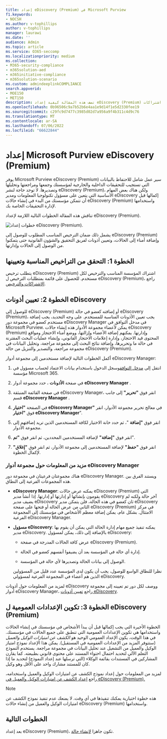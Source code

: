 ```yaml
---
title: إعداد eDiscovery (Premium) في Microsoft Purview
f1.keywords:
- NOCSH
ms.author: v-tophillips
author: v-tophillips
manager: laurawi
ms.date: ''
audience: Admin
ms.topic: article
ms.service: O365-seccomp
ms.localizationpriority: medium
ms.collection:
- M365-security-compliance
- m365solution-aed
- m365initiative-compliance
- m365solution-scenario
ms.custom: admindeeplinkCOMPLIANCE
search.appverid:
- MOE150
- MET150
description: تصف هذه المقالة كيفية إعداد eDiscovery (Premium) حتى تتمكن من البدء في إنشاء الحالات وإدارتها. كما يصف اشتراكات Microsoft المطلوبة والترخيص. بعد إكمال بعض الخطوات السريعة، تصبح أداة eDiscovery (Premium) جاهزة للاستخدام.
ms.openlocfilehash: 0b96506c9a7b52b6e4aa1e9d14f1e5d2330fee19
ms.sourcegitcommit: c29fc9d7477c3985d02d7a956a9f4b311c4d9c76
ms.translationtype: MT
ms.contentlocale: ar-SA
ms.lasthandoff: 07/06/2022
ms.locfileid: "66622844"
---
```

# <a name="set-up-microsoft-purview-ediscovery-premium"></a>إعداد Microsoft Purview eDiscovery (Premium)

يوفر Microsoft Purview eDiscovery (Premium) سير عمل شامل للاحتفاظ بالبيانات التي تستجيب للتحقيقات الداخلية والخارجية لمؤسستك وجمعها ومراجعتها وتحليلها وتصديرها. لا توجد حاجة لنشر eDiscovery (Premium)، ولكن هناك بعض المهام الأساسية التي يتعين على مسؤول تكنولوجيا المعلومات ومدير eDiscovery إكمالها قبل أن تتمكن مؤسستك من البدء في إنشاء حالات eDiscovery (Premium) واستخدامها لإدارة التحقيقات الخاصة بك.

تناقش هذه المقالة الخطوات التالية اللازمة لإعداد eDiscovery (Premium).

![خطوات إعداد eDiscovery (Premium).](../media/set-up-advanced-ediscovery.png)

يشمل ذلك ضمان الترخيص المناسب المطلوب للوصول إلى eDiscovery (Premium) وإضافة أمناء إلى الحالات، وتعيين أذونات لفريق التحقيق والشؤون القانونية حتى يتمكنوا من الوصول إلى الحالات وإدارتها.

## <a name="step-1-verify-and-assign-appropriate-licenses"></a>الخطوة 1: التحقق من التراخيص المناسبة وتعيينها

يتطلب ترخيص eDiscovery (Premium) اشتراك المؤسسة المناسب والترخيص لكل مستخدم. للحصول على قائمة بمتطلبات الترخيص ل eDiscovery (Premium)، راجع [الاشتراكات والترخيص](overview-ediscovery-20.md#subscriptions-and-licensing).

## <a name="step-2-assign-ediscovery-permissions"></a>الخطوة 2: تعيين أذونات eDiscovery

للوصول إلى eDiscovery (Premium) أو إضافته كعضو في حالة eDiscovery (Premium)، يجب تعيين الأذونات المناسبة للمستخدم. على وجه التحديد، يجب إضافة مستخدم كعضو في مجموعة دور eDiscovery Manager في مدخل التوافق في Microsoft Purview. يمكن لأعضاء مجموعة الأدوار هذه إنشاء حالات eDiscovery (Premium) وإدارتها. يمكنهم إضافة الأعضاء وإزالتها، ووضع أمناء الاحتجاز ومواقع المحتوى قيد الاحتجاز، وإدارة إعلامات الاحتجاز القانوني، وإنشاء عمليات البحث المقترنة في حالة ما وتحريرها، وإضافة نتائج البحث إلى مجموعة مراجعة، وتحليل البيانات في مجموعة مراجعة، والتصدير والتنزيل من حالة eDiscovery (Premium).

أكمل الخطوات التالية لإضافة مستخدمين إلى مجموعة أدوار eDiscovery Manager:

1. انتقل إلى <a href="https://go.microsoft.com/fwlink/p/?linkid=2173597" target="_blank">مدخل التوافق</a>وسجل الدخول باستخدام بيانات الاعتماد لحساب مسؤول في مؤسسة Microsoft 365.

2. في صفحة **الأذونات** ، حدد مجموعة أدوار **eDiscovery Manager** .

3. في صفحة القائمة المنبثقة eDiscovery Manager، انقر فوق **"تحرير"** إلى جانب قسم **eDiscovery Manager** .

4. في الصفحة **"اختيار eDiscovery Manager"** في معالج تحرير مجموعة الأدوار، انقر فوق **"اختيار eDiscovery Manager**".

5. انقر فوق **"إضافة** "، ثم حدد خانة الاختيار لكافة المستخدمين الذين تريد إضافتهم إلى مجموعة الأدوار.

6. انقر فوق **"إضافة"** لإضافة المستخدمين المحددين، ثم انقر فوق **"تم**".

7. انقر فوق **"حفظ"** لإضافة المستخدمين إلى مجموعة الأدوار، ثم انقر فوق **"إغلاق"** لإكمال الخطوة.

### <a name="more-information-about-the-ediscovery-manager-role-group"></a>مزيد من المعلومات حول مجموعة أدوار eDiscovery Manager

هناك مجموعتان فرعيتان في مجموعة دور eDiscovery Manager. ويستند الفرق بين هذه المجموعات الفرعية إلى النطاق.

- **eDiscovery Manager**: يمكنه عرض حالات eDiscovery (Premium) التي يقومون بإنشائها أو إدارتها أو إدارتها. إذا أنشأ مدير eDiscovery آخر حالة ولكنه لم يضيف مدير eDiscovery ثان كعضو في هذه الحالة، فلن يتمكن مدير eDiscovery الثاني من عرض الحالة أو فتحها على صفحة eDiscovery (Premium) في مركز الامتثال. بشكل عام، يمكن إضافة معظم الأشخاص في مؤسستك إلى المجموعة الفرعية eDiscovery Manager.

- **مسؤول eDiscovery**: يمكنه تنفيذ جميع مهام إدارة الحالة التي يمكن أن يقوم بها مدير eDiscovery. بالإضافة إلى ذلك، يمكن لمسؤول eDiscovery:

  - عرض كافة الحالات المدرجة في صفحة eDiscovery (Premium).
  
  - إدارة أي حالة في المؤسسة بعد أن يضيفوا أنفسهم كعضو في الحالة.

  - الوصول إلى بيانات الحالة وتصديرها لأي حالة في المؤسسة.

  نظرا للنطاق الواسع للوصول، يجب أن يكون لدى المؤسسة عدد قليل من المسؤولين الذين هم أعضاء في المجموعة الفرعية لمسؤولي eDiscovery.

لمزيد من المعلومات حول أذونات eDiscovery ووصف لكل دور تم تعيينه إلى مجموعة أدوار eDiscovery Manager، راجع [تعيين أذونات eDiscovery](assign-ediscovery-permissions.md).

## <a name="step-3-configure-global-settings-for-ediscovery-premium"></a>الخطوة 3: تكوين الإعدادات العمومية ل eDiscovery (Premium)

الخطوة الأخيرة التي يجب إكمالها قبل أن يبدأ الأشخاص في مؤسستك في إنشاء الحالات واستخدامها هي تكوين الإعدادات العمومية التي تنطبق على جميع الحالات في مؤسستك. في هذا الوقت، يكون الإعداد العمومي الوحيد هو *الكشف عن امتيازات الوكيل والعميل* (ستتوفر المزيد من الإعدادات العمومية في المستقبل). يمكن هذا الإعداد نموذج امتياز الوكيل والعميل من التشغيل عند تحليل البيانات في مجموعة مراجعة. يستخدم النموذج التعلم الآلي لتحديد احتمال احتواء المستند على محتوى قانوني بطبيعته. كما يقارن المشاركين في المستندات بقائمة الوكلاء (التي ترسلها عند إعداد النموذج) لتحديد ما إذا كان للمستند مشارك واحد على الأقل وهو وكيل.

لمزيد من المعلومات حول إعداد نموذج الكشف عن امتيازات الوكيل والعميل واستخدامه، راجع [إعداد الكشف عن امتيازات الوكيل والعميل في eDiscovery (Premium).](attorney-privilege-detection.md)

> [!NOTE]
> هذه خطوة اختيارية يمكنك تنفيذها في أي وقت. لا يمنعك عدم تنفيذ نموذج الكشف عن امتيازات الوكيل والعميل من إنشاء حالات eDiscovery (Premium) واستخدامها.

## <a name="next-steps"></a>الخطوات التالية

بعد إعداد eDiscovery (Premium)، تكون جاهزا [لإنشاء حالة](create-and-manage-advanced-ediscoveryv2-case.md).